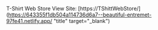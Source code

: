 T-Shirt Web Store
View Site: [https://TShittWebStore/](https://643355f1db504a114736d6a7--beautiful-entremet-97fe41.netlify.app/ "title" target="_blank")
